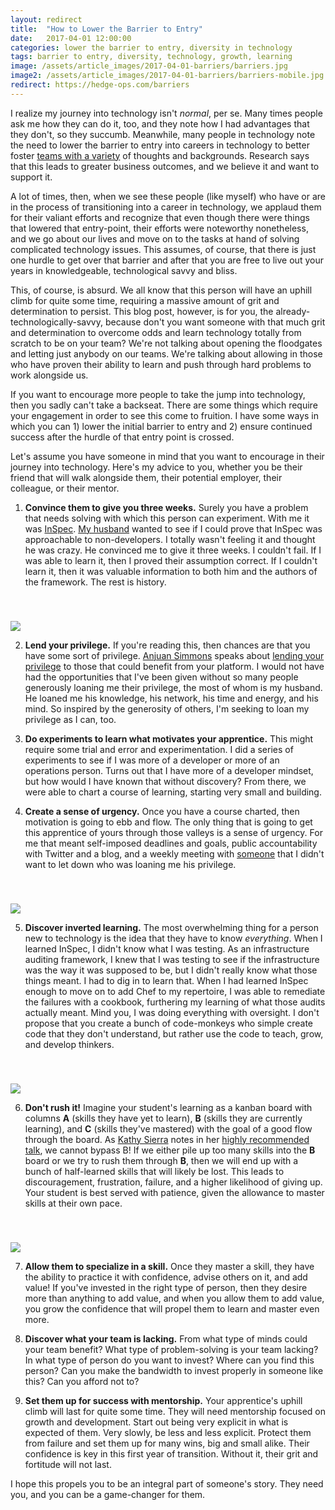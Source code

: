 ```yaml
---
layout: redirect
title:  "How to Lower the Barrier to Entry"
date:   2017-04-01 12:00:00
categories: lower the barrier to entry, diversity in technology
tags: barrier to entry, diversity, technology, growth, learning
image: /assets/article_images/2017-04-01-barriers/barriers.jpg
image2: /assets/article_images/2017-04-01-barriers/barriers-mobile.jpg
redirect: https://hedge-ops.com/barriers
---
```

I realize my journey into technology isn't _normal_, per se. Many times people ask me how they can do it, too, and they note how I had advantages that they don't, so they succumb. Meanwhile, many people in technology note the need to lower the barrier to entry into careers in technology to better foster [teams with a variety](http://www.diversitas.co.nz/Portals/25/Docs/Diversity%20Matters.pdf) of thoughts and backgrounds. Research says that this leads to greater business outcomes, and we believe it and want to support it.

A lot of times, then, when we see these people (like myself) who have or are in the process of transitioning into a career in technology, we applaud them for their valiant efforts and recognize that even though there were things that lowered that entry-point, their efforts were noteworthy nonetheless, and we go about our lives and move on to the tasks at hand of solving complicated technology issues. This assumes, of course, that there is just one hurdle to get over that barrier and after that you are free to live out your years in knowledgeable, technological savvy and bliss.

This, of course, is absurd. We all know that this person will have an uphill climb for quite some time, requiring a massive amount of grit and determination to persist. This blog post, however, is for you, the already-technologically-savvy, because don't you want someone with that much grit and determination to overcome odds and learn technology totally from scratch to be on your team? We're not talking about opening the floodgates and letting just anybody on our teams. We're talking about allowing in those who have proven their ability to learn and push through hard problems to work alongside us. 

If you want to encourage more people to take the jump into technology, then you sadly can't take a backseat. There are some things which require your engagement in order to see this come to fruition. I have some ways in which you can 1) lower the initial barrier to entry and 2) ensure continued success after the hurdle of that entry point is crossed.

Let's assume you have someone in mind that you want to encourage in their journey into technology. Here's my advice to you, whether you be their friend that will walk alongside them, their potential employer, their colleague, or their mentor.

1) **Convince them to give you three weeks.**
Surely you have a problem that needs solving with which this person can experiment. With me it was [InSpec](http://inspec.io/tutorials/). [My husband](http://hedge-ops.com/) wanted to see if I could prove that InSpec was approachable to non-developers. I totally wasn't feeling it and thought he was crazy. He convinced me to give it three weeks. I couldn't fail. If I was able to learn it, then I proved their assumption correct. If I couldn't learn it, then it was valuable information to both him and the authors of the framework. The rest is history.
<img src='/assets/article_images/2017-04-01-barriers/barriers2.jpg' style='display: block; margin-left: auto; margin-right: auto; padding-top: 40px' />

2) **Lend your privilege.** 
If you're reading this, then chances are that you have some sort of privilege. [Anjuan Simmons](http://www.anjuansimmons.com/) speaks about [lending your privilege](http://www.anjuansimmons.com/my-talks/lendingprivilege) to those that could benefit from your platform. I would not have had the opportunities that I've been given without so many people generously loaning me their privilege, the most of whom is my husband. He loaned me his knowledge, his network, his time and energy, and his mind. So inspired by the generosity of others, I'm seeking to loan my privilege as I can, too.

3) **Do experiments to learn what motivates your apprentice.** 
This might require some trial and error and experimentation. I did a series of experiments to see if I was more of a developer or more of an operations person. Turns out that I have more of a developer mindset, but how would I have known that without discovery? From there, we were able to chart a course of learning, starting very small and building. 

4) **Create a sense of urgency.** 
Once you have a course charted, then motivation is going to ebb and flow. The only thing that is going to get this apprentice of yours through those valleys is a sense of urgency. For me that meant self-imposed deadlines and goals, public accountability with Twitter and a blog, and a weekly meeting with [someone](https://twitter.com/chri_hartmann) that I didn't want to let down who was loaning me his privilege.
<img src='/assets/article_images/2017-04-01-barriers/lendingprivilege.png' style='display: block; margin-left: auto; margin-right: auto; padding-top: 40px' />

5) **Discover inverted learning.** 
The most overwhelming thing for a person new to technology is the idea that they have to know _everything_. When I learned InSpec, I didn't know what I was testing. As an infrastructure auditing framework, I knew that I was testing to see if the infrastructure was the way it was supposed to be, but I didn't really know what those things meant. I had to dig in to learn that. When I had learned InSpec enough to move on to add Chef to my repertoire, I was able to remediate the failures with a cookbook, furthering my learning of what those audits actually meant. Mind you, I was doing everything with oversight. I don't propose that you create a bunch of code-monkeys who simple create code that they don't understand, but rather use the code to teach, grow, and develop thinkers. 
<img src='/assets/article_images/2017-04-01-barriers/shouldbechefinspec.png' style='display: block; margin-left: auto; margin-right: auto; padding-top: 40px' />

6) **Don't rush it!**
Imagine your student's learning as a kanban board with columns **A** (skills they have yet to learn), **B** (skills they are currently learning), and **C** (skills they've mastered) with the goal of a good flow through the board. As [Kathy Sierra](http://www.oreilly.com/pub/expert/kathysierra) notes in her [highly recommended talk](https://www.youtube.com/watch?v=FKTxC9pl-WM), we cannot bypass B! If we either pile up too many skills into the **B** board or we try to rush them through **B**, then we will end up with a bunch of half-learned skills that will likely be lost. This leads to discouragement, frustration, failure, and a higher likelihood of giving up. Your student is best served with patience, given the allowance to master skills at their own pace.
<img src='/assets/article_images/2017-04-01-barriers/kathysierra.png' style='display: block; margin-left: auto; margin-right: auto; padding-top: 40px' />

7) **Allow them to specialize in a skill.**
Once they master a skill, they have the ability to practice it with confidence, advise others on it, and add value! If you've invested in the right type of person, then they desire more than anything to add value, and when you allow them to add value, you grow the confidence that will propel them to learn and master even more. 

8) **Discover what your team is lacking.**
From what type of minds could your team benefit? What type of problem-solving is your team lacking? In what type of person do you want to invest? Where can you find this person? Can you make the bandwidth to invest properly in someone like this? Can you afford not to?

9) **Set them up for success with mentorship.**
Your apprentice's uphill climb will last for quite some time. They will need mentorship focused on growth and development. Start out being very explicit in what is expected of them. Very slowly, be less and less explicit. Protect them from failure and set them up for many wins, big and small alike. Their confidence is key in this first year of transition. Without it, their grit and fortitude will not last. 

I hope this propels you to be an integral part of someone's story. They need you, and you can be a game-changer for them. 

